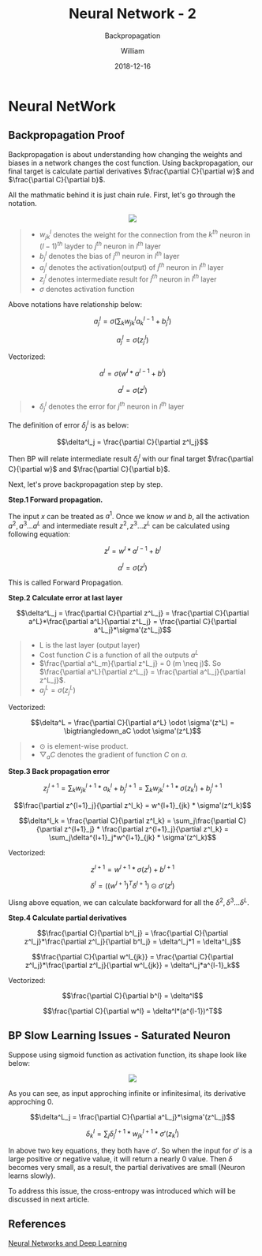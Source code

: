 ﻿---
layout:     post
title:      Neural Network - 2
subtitle:   Backpropagation
date:       2018-12-16
author:     William
header-img: img/post-bg-universe.jpg
catalog: true
tags:
    - Neural Network
---
<script type="text/x-mathjax-config">
  MathJax.Hub.Config({
    tex2jax: { 
      inlineMath: [['$','$'], ['\\(','\\)']],
      processEscapes: true
    }
  });
  </script>
<script type="text/javascript" async
  src="https://cdnjs.cloudflare.com/ajax/libs/mathjax/2.7.5/MathJax.js?config=TeX-MML-AM_CHTML">
</script>

# Neural NetWork
## Backpropagation Proof

Backpropagation is about understanding how changing the weights and biases in a network changes the cost function. Using backpropagation, our final target is calculate partial derivatives $\frac{\partial C}{\partial w}$ and $\frac{\partial C}{\partial b}$.

All the mathmatic behind it is just chain rule. First, let's go through the notation.

<center><img src = 'http://neuralnetworksanddeeplearning.com/images/tikz16.png'></center>

>- $w^l_{jk}$ denotes the weight for the connection from the $k^{th}$ neuron in $(l-1)^{th}$ layder to $j^{th}$ neuron in $l^{th}$ layer
>- $b^l_j$ denotes the bias of $j^{th}$ neuron in $l^{th}$ layer
>- $a^l_j$ denotes the activation(output) of $j^{th}$ neuron in $l^{th}$ layer
>- $z^l_j$ denotes intermediate result for $j^{th}$ neuron in $l^{th}$ layer
>- $\sigma$ denotes activation function

Above notations have relationship below:

$$a^l_j = \sigma(\sum_k w^l_{jk}a^{l-1}_k + b^l_j)$$

$$a^l_j = \sigma(z^l_j)$$

Vectorized:

$$a^l = \sigma(w^l*a^{l-1} + b^l)$$

$$a^l = \sigma(z^l)$$

>- $\delta^l_j$ denotes the error for $j^{th}$ neuron in $l^{th}$ layer

The definition of error $\delta^l_j$ is as below:

$$\delta^l_j = \frac{\partial C}{\partial z^l_j}$$

Then BP will relate intermediate result $\delta^l_j$ with our final target $\frac{\partial C}{\partial w}$ and $\frac{\partial C}{\partial b}$.

Next, let's prove backpropagation step by step.


**Step.1 Forward propagation.**

The input $x$ can be treated as $a^1$. Once we know $w$ and $b$, all the activation $a^2,a^3...a^L$ and intermediate result $z^2, z^3 ... z^L$ can be calculated using following equation:

$$z^l = w^l*a^{l-1} + b^l$$

$$a^l = \sigma(z^l)$$

This is called Forward Propagation.

**Step.2 Calculate error at last layer**

$$\delta^L_j = \frac{\partial C}{\partial z^L_j} = \frac{\partial C}{\partial a^L}*\frac{\partial a^L}{\partial z^L_j} = \frac{\partial C}{\partial a^L_j}*\sigma'(z^L_j)$$

>- L is the last layer (output layer)
>- Cost function $C$ is a function of all the outputs $a^L$
>- $\frac{\partial a^L_m}{\partial z^L_j} = 0 (m \neq j)$. So $\frac{\partial a^L}{\partial z^L_j} = \frac{\partial a^L_j}{\partial z^L_j}$.
>- $a^L_j = \sigma(z^L_j)$

Vectorized:

$$\delta^L = \frac{\partial C}{\partial a^L} \odot \sigma'(z^L) = \bigtriangledown_aC \odot \sigma'(z^L)$$

>- $\odot$ is element-wise product.
>- $\bigtriangledown_aC$ denotes the gradient of function $C$ on $a$.

**Step.3 Back propagation error**

$$z^{l+1}_j = \sum_k w^{l+1}_{jk}*a^l_k + b^{l+1}_j = \sum_k w^{l+1}_{jk}*\sigma(z^l_k) + b^{l+1}_j$$

$$\frac{\partial z^{l+1}_j}{\partial z^l_k} = w^{l+1}_{jk} * \sigma'(z^l_k)$$

$$\delta^l_k = \frac{\partial C}{\partial z^l_k} = \sum_j\frac{\partial C}{\partial z^{l+1}_j} * \frac{\partial z^{l+1}_j}{\partial z^l_k} = \sum_j\delta^{l+1}_j*w^{l+1}_{jk} * \sigma'(z^l_k)$$


Vectorized:

$$z^{l+1} = w^{l+1}*\sigma(z^l) + b^{l+1}$$

$$\delta^l = ((w^{l+1})^T\delta^{l+1})\odot\sigma'(z^l)$$

Uisng above equation, we can calculate backforward for all the $\delta^2, \delta^3 ... \delta^L$.

**Step.4 Calculate partial derivatives**

$$\frac{\partial C}{\partial b^l_j} = \frac{\partial C}{\partial z^l_j}*\frac{\partial z^l_j}{\partial b^l_j} = \delta^l_j*1 = \delta^l_j$$

$$\frac{\partial C}{\partial w^l_{jk}} = \frac{\partial C}{\partial z^l_j}*\frac{\partial z^l_j}{\partial w^l_{jk}} = \delta^l_j*a^{l-1}_k$$

Vectorized:

$$\frac{\partial C}{\partial b^l} = \delta^l$$

$$\frac{\partial C}{\partial w^l} = \delta^l*(a^{l-1})^T$$

## BP Slow Learning Issues - Saturated Neuron

Suppose using sigmoid function as activation function, its shape look like below:

<center><img src = 'ww1.sinaimg.cn/large/83d6b255ly1fy70ehhy3oj20bn07l747.jpg'></center>

As you can see, as input approching infinite or infinitesimal, its derivative approching 0.

$$\delta^L_j = \frac{\partial C}{\partial a^L_j}*\sigma'(z^L_j)$$

$$\delta^l_k = \sum_j\delta^{l+1}_j*w^{l+1}_{jk} * \sigma'(z^l_k)$$

In above two key equations, they both have $\sigma'$. So when the input for $\sigma'$ is a large positive or negative value, it will return a nearly 0 value. Then $\delta$ becomes very small, as a result, the partial derivatives are small (Neuron learns slowly).

To address this issue, the cross-entropy was introduced which will be discussed in next article.






## References
[Neural Networks and Deep Learning](neuralnetworksanddeeplearning.com/chap1.html
)







